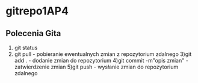 # gitrepo1AP4

## Polecenia Gita

1) git status
2) git pull - pobieranie ewentualnych zmian z repozytorium zdalnego
3)git add .  - dodanie zmian do repozytorium
4)git commit -m"opis zmian" - zatwierdzenie zmian
5)git push - wysłanie zmian do repozytorium zdalnego

